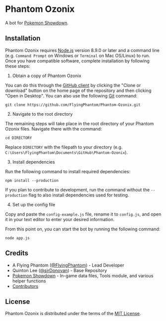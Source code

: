 # Phantom Ozonix

A bot for [Pokemon Showdown][1].

  [1]: https://github.com/Zarel/Pokemon-Showdown

## Installation
Phantom Ozonix requires [Node.js][2] version 8.9.0 or later and a command line (e.g. `Command Prompt` on Windows or `Terminal` on Mac OS/Linux) to run. Once you have compatible software, complete installation by following these steps:

1. Obtain a copy of Phantom Ozonix

  You can do this through the [GitHub client][3] by clicking the "Clone or download" button on the home page of the repository and then clicking "Open in Desktop". You can also use the following [Git][4] command:
  
  `git clone https://github.com/FlyingPhantom/Phantom-Ozonix.git`

  [2]: https://nodejs.org/
  [3]: https://desktop.github.com/
  [4]: https://git-scm.com/

2. Navigate to the root directory

  The remaining steps will take place in the root directory of your Phantom Ozonix files. Navigate there with the command:

  `cd DIRECTORY`
  
  Replace `DIRECTORY` with the filepath to your directory (e.g. `C:\Users\FlyingPhantom\Documents\GitHub\Phantom-Ozonix`).

3. Install dependencies

  Run the following command to install required dependencies:

  `npm install --production`

  If you plan to contribute to development, run the command without the `--production` flag to also install dependencies used for testing.

4. Set up the config file

  Copy and paste the `config-example.js` file, rename it to `config.js`, and open it in your text editor to enter your desired information.

From this point on, you can start the bot by running the following command:

  `node app.js`

## Credits
  * A Flying Phantom ([@FlyingPhantom][5]) - Lead Developer
  * Quinton Lee ([@sirDonovan][6]) - Base Repository 
  * [Pokemon Showdown][1] - In-game data files, Tools module, and various helper functions
  * [Contributors][7]
  
  [5]: https://github.com/FlyingPhantom
  [6]: https://github.com/sirDonovan
  [7]: https://github.com/FlyingPhantom/Phantom-Ozonix/graphs/contributors

## License

  Phantom Ozonix is distributed under the terms of the [MIT License][8].

  [8]: https://github.com/FlyingPhantom/Phantom-Ozonix/blob/master/LICENSE
